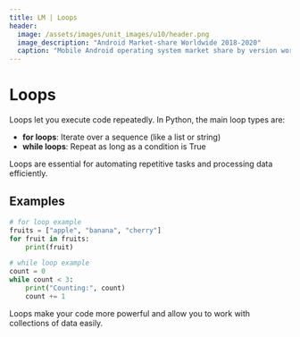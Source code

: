 ```yaml
---
title: LM | Loops
header:
  image: /assets/images/unit_images/u10/header.png
  image_description: "Android Market-share Worldwide 2018-2020"
  caption: "Mobile Android operating system market share by version worldwide from 2018 to 2020: [StatCounter](https://gs.statcounter.com/android-version-market-share/mobile/worldwide/#monthly-201907-202001) [via Statista](https://www.statista.com/statistics/921152/mobile-android-version-share-worldwide/)"
---
```


# Loops

Loops let you execute code repeatedly. In Python, the main loop types are:

- **for loops**: Iterate over a sequence (like a list or string)
- **while loops**: Repeat as long as a condition is True

Loops are essential for automating repetitive tasks and processing data efficiently.

## Examples

```python
# for loop example
fruits = ["apple", "banana", "cherry"]
for fruit in fruits:
    print(fruit)

# while loop example
count = 0
while count < 3:
    print("Counting:", count)
    count += 1
```

Loops make your code more powerful and allow you to work with collections of data easily.
